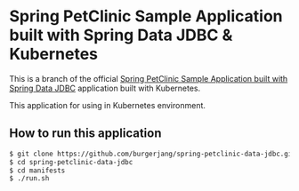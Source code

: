 # Spring PetClinic Sample Application built with Spring Data JDBC & Kubernetes
This is a branch of the official [Spring PetClinic Sample Application built with Spring Data JDBC](https://github.com/spring-petclinic/spring-petclinic-data-jdbc) application built with Kubernetes.

This application for using in Kubernetes environment.

## How to run this application
```bash
$ git clone https://github.com/burgerjang/spring-petclinic-data-jdbc.git
$ cd spring-petclinic-data-jdbc
$ cd manifests
$ ./run.sh
```
